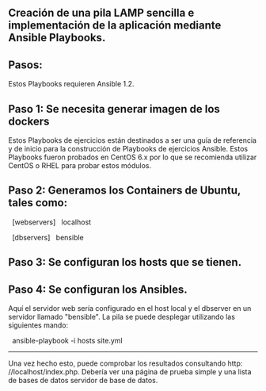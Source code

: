 Creación de una pila LAMP sencilla e implementación de la aplicación mediante Ansible Playbooks.
-------------------------------------------
Pasos:
-------------------------------------------
Estos Playbooks requieren Ansible 1.2.

Paso 1: Se necesita generar imagen de los dockers
-------------------------------------------
Estos Playbooks de ejercicios están destinados a ser una guía de referencia y de inicio para la construcción de Playbooks de ejercicios Ansible. Estos Playbooks fueron probados en CentOS 6.x por lo que se recomienda utilizar CentOS o RHEL para probar estos módulos.

Paso 2: Generamos los Containers de Ubuntu, tales como: 
--------------------------------------------
  [webservers]
  localhost

  [dbservers]
  bensible
  
Paso 3: Se configuran los hosts que se tienen.
----------------------------------------

Paso 4: Se configuran los Ansibles.
---------------------------------------

Aquí el servidor web sería configurado en el host local y el dbserver en un
servidor llamado "bensible". La pila se puede desplegar utilizando las siguientes
mando:

  ansible-playbook -i hosts site.yml

---------------------------------------
Una vez hecho esto, puede comprobar los resultados consultando http: //localhost/index.php.
Debería ver una página de prueba simple y una lista de bases de datos
servidor de base de datos.
